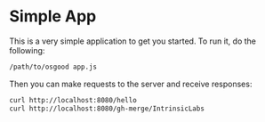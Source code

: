 # Simple App

This is a very simple application to get you started. To run it, do the
following:

```sh
/path/to/osgood app.js
```

Then you can make requests to the server and receive responses:

```sh
curl http://localhost:8080/hello
curl http://localhost:8080/gh-merge/IntrinsicLabs
```
